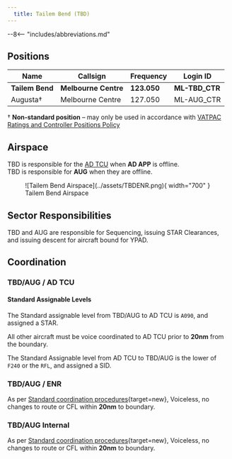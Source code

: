```yaml
---
  title: Tailem Bend (TBD)
---
```


--8<-- "includes/abbreviations.md"
## Positions

| Name | Callsign | Frequency | Login ID |
| ---- | -------- | --------- | -------- |
| **Tailem Bend** | **Melbourne Centre** | **123.050** | **ML-TBD_CTR** |
| Augusta† | Melbourne Centre | 127.050 | ML-AUG_CTR |

† **Non-standard position** – may only be used in accordance with [VATPAC Ratings and Controller Positions Policy](https://cdn.vatpac.org/documents/policy/Controller+Positions+and+Ratings+Policy+v5.2.pdf)

## Airspace

TBD is responsible for the [AD TCU](../../../terminal/adelaide) when **AD APP** is offline.  
TBD is responsible for **AUG** when they are offline.  

<figure markdown>
![Tailem Bend Airspace](../assets/TBDENR.png){ width="700" }
  <figcaption>Tailem Bend Airspace</figcaption>
</figure>

## Sector Responsibilities
TBD and AUG are responsible for Sequencing, issuing STAR Clearances, and issuing descent for aircraft bound for YPAD.

## Coordination

### TBD/AUG / AD TCU
#### Standard Assignable Levels

The Standard assignable level from TBD/AUG to AD TCU is `A090`, and assigned a STAR.

All other aircraft must be voice coordinated to AD TCU prior to **20nm** from the boundary.

The Standard Assignable level from AD TCU to TBD/AUG is the lower of `F240` or the `RFL`, and assigned a SID.

### TBD/AUG / ENR
As per [Standard coordination procedures](../../../controller-skills/coordination/#enr-enr){target=new}, Voiceless, no changes to route or CFL within **20nm** to boundary.

### TBD/AUG Internal
As per [Standard coordination procedures](../../../controller-skills/coordination/#enr-enr){target=new}, Voiceless, no changes to route or CFL within **20nm** to boundary.